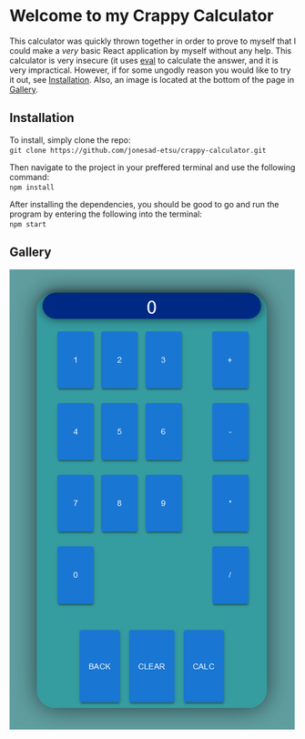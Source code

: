 # Welcome to my Crappy Calculator

This calculator was quickly thrown together in order to prove to myself that I could make a <em>very</em> basic React application by myself without any help. This calculator is very insecure (it uses [eval](https://24ways.org/2005/dont-be-eval/) to calculate the answer, and it is very impractical. However, if for some ungodly reason you would like to try it out, see [Installation](#installation). Also, an image is located at the bottom of the page in [Gallery](#gallery).

## Installation
To install, simply clone the repo: <br/>
`git clone https://github.com/jonesad-etsu/crappy-calculator.git`

Then navigate to the project in your preffered terminal and use the following command: <br/>
`npm install`

After installing the dependencies, you should be good to go and run the program by entering the following into the terminal: <br/>
`npm start`

## Gallery
<img align='center' src='images/calculator.png' href='A very useless calculator' />
